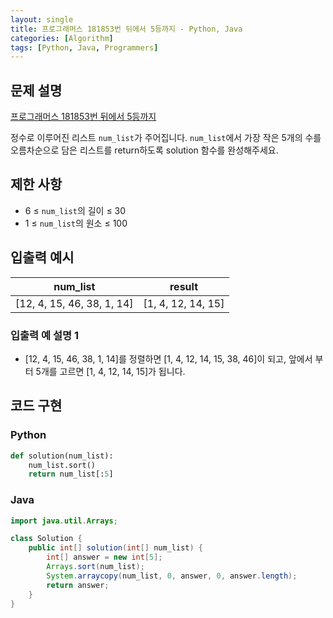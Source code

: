 ```yaml
---
layout: single
title: 프로그래머스 181853번 뒤에서 5등까지 - Python, Java
categories: [Algorithm]
tags: [Python, Java, Programmers]
---
```


## 문제 설명
[프로그래머스 181853번 뒤에서 5등까지](https://school.programmers.co.kr/learn/courses/30/lessons/181853)

정수로 이루어진 리스트 `num_list`가 주어집니다. `num_list`에서 가장 작은 5개의 수를 오름차순으로 담은 리스트를 return하도록 solution 함수를 완성해주세요.

## 제한 사항

* 6 ≤ `num_list`의 길이 ≤ 30
* 1 ≤ `num_list`의 원소 ≤ 100

## 입출력 예시

|           num_list           |        result        |
|:----------------------------:|:--------------------:|
| \[12, 4, 15, 46, 38, 1, 14\] | \[1, 4, 12, 14, 15\] |

### 입출력 예 설명 1

* \[12, 4, 15, 46, 38, 1, 14\]를 정렬하면 \[1, 4, 12, 14, 15, 38, 46\]이 되고, 앞에서 부터 5개를 고르면 \[1, 4, 12, 14, 15\]가 됩니다.

## 코드 구현

### Python

```python
def solution(num_list):
    num_list.sort()
    return num_list[:5]
```

### Java

```java
import java.util.Arrays;

class Solution {
    public int[] solution(int[] num_list) {
        int[] answer = new int[5];
        Arrays.sort(num_list);
        System.arraycopy(num_list, 0, answer, 0, answer.length);
        return answer;
    }
}
```